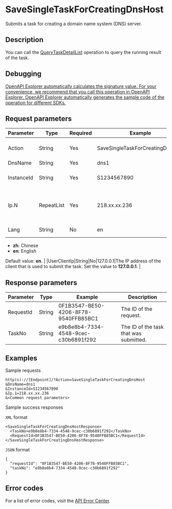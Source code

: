 # SaveSingleTaskForCreatingDnsHost

Submits a task for creating a domain name system \(DNS\) server.

## Description

You can call the [QueryTaskDetailList](~~67710~~) operation to query the running result of the task.

## Debugging

[OpenAPI Explorer automatically calculates the signature value. For your convenience, we recommend that you call this operation in OpenAPI Explorer. OpenAPI Explorer automatically generates the sample code of the operation for different SDKs.](https://api.aliyun.com/#product=Domain&api=SaveSingleTaskForCreatingDnsHost&type=RPC&version=2018-01-29)

## Request parameters

|Parameter|Type|Required|Example|Description|
|---------|----|--------|-------|-----------|
|Action|String|Yes|SaveSingleTaskForCreatingDnsHost|The operation that you want to perform. Set the value to **SaveSingleTaskForCreatingDnsHost**. |
|DnsName|String|Yes|dns1|The name of the DNS server. |
|InstanceId|String|Yes|S1234567890|The instance ID of the domain name. You can call the [QueryDomainList](~~69362~~) operation to query the instance ID. |
|Ip.N|RepeatList|Yes|218.xx.xx.236|The IP addresses of the DNS servers. You can specify a maximum of 13 IP addresses. If you want to specify multiple IP addresses, specify this parameter by using an IP address **list**. |
|Lang|String|No|en|The language of the error message returned. Valid values:

-   **zh**: Chinese
-   **en**: English

Default value: **en**. |
|UserClientIp|String|No|127.0.0.1|The IP address of the client that is used to submit the task. Set the value to **127.0.0.1**. |

## Response parameters

|Parameter|Type|Example|Description|
|---------|----|-------|-----------|
|RequestId|String|0F1B3547-BE50-4206-8F78-9540FFB85BC1|The ID of the request. |
|TaskNo|String|e9b8e8b4-7334-4548-9cec-c30b6891f292|The ID of the task that was submitted. |

## Examples

Sample requests

```
http(s)://[Endpoint]/?Action=SaveSingleTaskForCreatingDnsHost
&DnsName=dns1
&InstanceId=S1234567890
&Ip.1=218.xx.xx.236
&<Common request parameters>
```

Sample success responses

`XML` format

```
<SaveSingleTaskForCreatingDnsHostResponse>
  <TaskNo>e9b8e8b4-7334-4548-9cec-c30b6891f292</TaskNo>
  <RequestId>0F1B3547-BE50-4206-8F78-9540FFB85BC1</RequestId>
</SaveSingleTaskForCreatingDnsHostResponse>
```

`JSON` format

```
{
  "requestId": "0F1B3547-BE50-4206-8F78-9540FFB85BC1",
  "taskNo": "e9b8e8b4-7334-4548-9cec-c30b6891f292"
}
```

## Error codes

For a list of error codes, visit the [API Error Center](https://error-center.alibabacloud.com/status/product/Domain).

